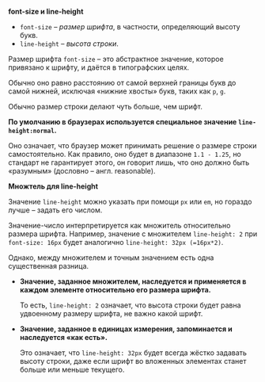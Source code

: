 **font-size и line-height**

-   `font-size` – _размер шрифта_, в частности, определяющий высоту букв.
-   `line-height` – _высота строки_.

Размер шрифта `font-size` – это абстрактное значение, которое привязано к шрифту, и даётся в типографских целях.

Обычно оно равно расстоянию от самой верхней границы букв до самой нижней, исключая «нижние хвосты» букв, таких как `p`, `g`.

Обычно размер строки делают чуть больше, чем шрифт.

**По умолчанию в браузерах используется специальное значение `line-height:normal`.**

Оно означает, что браузер может принимать решение о размере строки самостоятельно. Как правило, оно будет в диапазоне `1.1 - 1.25`, но стандарт не гарантирует этого, он говорит лишь, что оно должно быть «разумным» (дословно – англ. reasonable).

**Множтель для line-height**

Значение `line-height` можно указать при помощи `px` или `em`, но гораздо лучше – задать его числом.

Значение-число интерпретируется как множитель относительно размера шрифта. Например, значение с множителем `line-height: 2` при `font-size: 16px` будет аналогично `line-height: 32px (=16px*2)`.

Однако, между множителем и точным значением есть одна существенная разница.

-   **Значение, заданное множителем, наследуется и применяется в каждом элементе относительно его размера шрифта.**
    
    То есть, `line-height: 2` означает, что высота строки будет равна удвоенному размеру шрифта, не важно какой шрифт.
    
-   **Значение, заданное в единицах измерения, запоминается и наследуется «как есть».**
    
    Это означает, что `line-height: 32px` будет всегда жёстко задавать высоту строки, даже если шрифт во вложенных элементах станет больше или меньше текущего.
